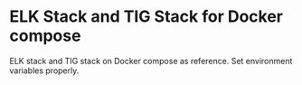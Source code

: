 # ELK Stack and TIG Stack for Docker compose

ELK stack and TIG stack on Docker compose as reference. Set environment variables properly.